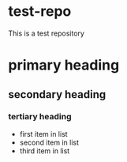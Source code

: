 test-repo
=========

This is a test repository

# primary heading
## secondary heading
### tertiary heading
* first item in list
* second item in list
* third item in list
